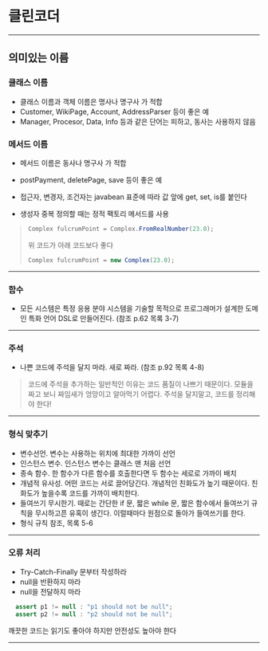 # 클린코더

***
## 의미있는 이름


### 클래스 이름
- 클래스 이름과 객체 이름은 명사나 명구사 가 적합
- Customer, WikiPage, Account, AddressParser 등이 좋은 예
- Manager, Procesor, Data, Info 등과 같은 단어는 피하고, 동사는 사용하지 않음


### 메서드 이름
- 메서드 이름은 동사나 명구사 가 적합 
- postPayment, deletePage, save 등이 좋은 예
- 접근자, 변경자, 조건자는 javabean 표준에 따라 값 앞에 get, set, is를 붙인다


- 생성자 중복 정의할 때는 정적 팩토리 메서드를 사용
> ```Java
> Complex fulcrumPoint = Complex.FromRealNumber(23.0);
> ```
> 위 코드가 아래 코드보다 좋다
> ```Java
> Complex fulcrumPoint = new Complex(23.0);
> ```


***
### 함수
- 모든 시스템은 특정 응용 분야 시스템을 기술할 목적으로 프로그래머가 설계한 도메인 특화 언어 DSL로 만들어진다. (참조 p.62 목록 3-7)


***
### 주석
- 나쁜 코드에 주석을 달지 마라. 새로 짜라. (참조 p.92 목록 4-8)
 > 코드에 주석을 추가하는 일반적인 이유는 코드 품질이 나쁘기 때문이다. 모듈을 짜고 보니 짜임새가 엉망이고 알아먹기 어렵다. 주석을 달지말고, 코드를 정리해야 한다!


***
### 형식 맞추기
- 변수선언. 변수는 사용하는 위치에 최대한 가까이 선언
- 인스턴스 변수. 인스턴스 변수는 클래스 맨 처음 선언
- 종속 함수. 한 함수가 다른 함수를 호출한다면 두 함수는 세로로 가까이 배치
- 개념적 유사성. 어떤 코드는 서로 끌어당긴다. 개념적인 친화도가 높기 때문이다. 친화도가 높을수록 코드를 가까이 배치한다.
- 들여쓰기 무시한기. 때로는 간단한 if 문, 짧은 while 문, 짧은 함수에서 들여쓰기 규칙을 무시하고픈 유혹이 생긴다. 이럴때마다 원점으로 돌아가 들여쓰기를 한다.
- 형식 규칙 참조, 목록 5-6


***
### 오류 처리
- Try-Catch-Finally 문부터 작성하라
- null을 반환하지 마라
- null을 전달하지 마라

```Java
  assert p1 != null : "p1 should not be null";
  assert p2 != null : "p2 should not be null";

```

깨끗한 코드는 읽기도 좋아야 하지만  안전성도 높아야 한다


***
